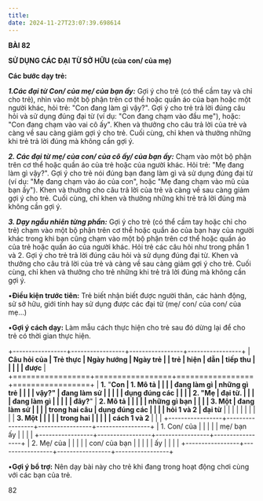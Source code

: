 ```yaml
---
title: 
date: 2024-11-27T23:07:39.698614
---
```

**BÀI 82**

**SỬ DỤNG CÁC ĐẠI TỪ SỞ HỮU (của con/ của mẹ)**

**Các bước dạy trẻ:**

***1.Các đại từ Con/ của mẹ/ của bạn ấy:*** Gợi ý cho trẻ (có thể cầm
tay và chỉ cho trẻ), nhìn vào một bộ phận trên cơ thể hoặc quần áo của
bạn hoặc một người khác, hỏi trẻ: "Con đang làm gì vậy?". Gợi ý cho
trẻ trả lời đúng câu hỏi và sử dụng đúng đại từ (ví dụ: "Con đang chạm
vào đầu mẹ"), hoặc: "Con đang chạm vào vai cô ấy". Khen và thưởng cho
câu trả lời của trẻ và càng về sau càng giảm gợi ý cho trẻ. Cuối cùng,
chỉ khen và thưởng những khi trẻ trả lời đúng mà không cần gợi ý.

***2. Các đại từ mẹ/ của con/ của cô ấy/ của bạn ấy:*** Chạm vào một
bộ phận trên cơ thể hoặc quần áo của trẻ hoặc của người khác. Hỏi trẻ:
"Mẹ đang làm gì vậy?". Gợi ý cho trẻ nói đúng bạn đang làm gì và sử
dụng đúng đại từ (ví dụ: "Mẹ đang chạm vào áo của con", hoặc "Mẹ đang
chạm vào mũ của bạn ấy"). Khen và thưởng cho câu trả lời của trẻ và
càng về sau càng giảm gợi ý cho trẻ. Cuối cùng, chỉ khen và thưởng
những khi trẻ trả lời đúng mà không cần gợi ý.

***3. Dạy ngẫu nhiên từng phần:*** Gợi ý cho trẻ (có thể cầm tay hoặc
chỉ cho trẻ) chạm vào một bộ phận trên cơ thể hoặc quần áo của bạn hay
của người khác trong khi bạn cũng chạm vào một bộ phận trên cơ thể
hoặc quần áo của trẻ hoặc quần áo của người khác. Hỏi trẻ các câu hỏi
như trong phần 1 và 2. Gợi ý cho trẻ trả lời đúng câu hỏi và sử dụng
đúng đại từ. Khen và thưởng cho câu trả lời của trẻ và càng về sau
càng giảm gợi ý cho trẻ. Cuối cùng, chỉ khen và thưởng cho trẻ những
khi trẻ trả lời đúng mà không cần gợi ý.

•**Điều kiện trước tiên:** Trẻ biết nhận biết được người thân, các
hành động, sử sở hữu, giới tính hay sử dụng được các đại từ (mẹ/ con/
của con/ của mẹ...)

•**Gợi ý cách dạy:** Làm mẫu cách thực hiện cho trẻ sau đó dừng lại để
cho trẻ có thời gian thực hiện.

+-----------------+-----------------+-----------------+-----------------+
| **Câu hỏi của   | **Trẻ thực      | **Ngày hướng    | **Ngày trẻ    |
| trẻ**           | hiện**          | dẫn**           | tiếp thu      |
|                 |                 |                 | được**        |
+=================+=================+=================+=================+
| **1.** "**Con | **1. Mô tả    |                 |                 |
| đang làm gì   | những gì trẻ  |                 |                 |
| vậy?**"       | đang làm sử   |                 |                 |
|               | dụng đúng các |                 |                 |
| **2.** "**Mẹ  | đại từ.**     |                 |                 |
| đang làm gì   |               |                 |                 |
| đây?**"       | **2. Mô tả    |                 |                 |
|               | những gì bạn  |                 |                 |
| **3. Một      | đang làm sử   |                 |                 |
| trong hai câu | dụng đúng các |                 |                 |
| hỏi 1 và 2**  | đại từ**      |                 |                 |
|                 |               |                 |                 |
|                 | **3. Một      |                 |                 |
|                 | trong hai     |                 |                 |
|                 | cách 1 và 2** |                 |                 |
+-----------------+-----------------+-----------------+-----------------+
| 1. Con/ của  |                 |                 |                 |
| mẹ/ bạn ấy    |                 |                 |                 |
+-----------------+-----------------+-----------------+-----------------+
| 2. Mẹ/ của   |                 |                 |                 |
| con/ của bạn  |                 |                 |                 |
| ấy            |                 |                 |                 |
+-----------------+-----------------+-----------------+-----------------+

•**Gợi ý bổ trợ:** Nên dạy bài này cho trẻ khi đang trong hoạt động
chơi cùng với các bạn của trẻ.

82

